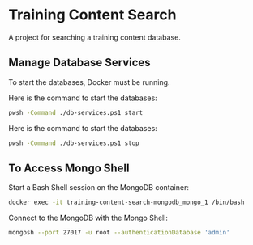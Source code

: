 # Training Content Search

A project for searching a training content database.

## Manage Database Services

To start the databases, Docker must be running.

Here is the command to start the databases:

```bash
pwsh -Command ./db-services.ps1 start
```

Here is the command to start the databases:

```bash
pwsh -Command ./db-services.ps1 stop
```

## To Access Mongo Shell

Start a Bash Shell session on the MongoDB container:

```bash
docker exec -it training-content-search-mongodb_mongo_1 /bin/bash
```

Connect to the MongoDB with the Mongo Shell:

```bash
mongosh --port 27017 -u root --authenticationDatabase 'admin'
```
